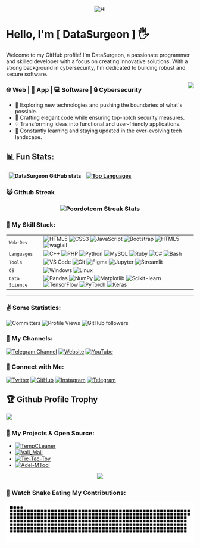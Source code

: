 <p align="center">
  <img src="https://emojis.slackmojis.com/emojis/images/1588866973/8934/hellokittydance.gif?1588866973" alt="Hi" width="42" />
</p>

# Hello, I'm [ DataSurgeon ] :raised_hand_with_fingers_splayed:

Welcome to my GitHub profile! I'm DataSurgeon, a passionate programmer and skilled developer with a focus on creating innovative solutions. With a strong background in cybersecurity, I'm dedicated to building robust and secure software.

<img align="right" height="150" src="https://i.imgflip.com/65efzo.gif"  />

### 🌐 Web | 📱 App | 💻 Software | 🔒 Cybersecurity
- 🔭 Exploring new technologies and pushing the boundaries of what's possible.
- 🧠 Crafting elegant code while ensuring top-notch security measures.
- 💡 Transforming ideas into functional and user-friendly applications.
- 🌟 Constantly learning and staying updated in the ever-evolving tech landscape.


## 📊 Fun Stats:
| ![DataSurgeon GitHub stats](https://github-readme-stats.vercel.app/api?username=Poordotcom&hide_title=false&hide_rank=false&show_icons=true&include_all_commits=true&count_private=true&disable_animations=false&theme=dark&locale=en&hide_border=true&custom_title=My%20Stats&bg_color=00000000) | [![Top Languages](https://github-readme-stats.vercel.app/api/top-langs?username=Poordotcom&locale=en&hide_title=true&layout=compact&card_width=400&langs_count=5&theme=dark&hide_border=true&bg_color=00000000)](https://github.com/Poordotcom)  |
|---|---|

### 😺 Github Streak 
<h3 align="center">
  <img align="center" src="https://streak-stats.demolab.com?user=Poordotcom&locale=en&mode=daily&theme=dark&hide_border=false&border_radius=5&&bg_color=00000000" alt="Poordotcom Streak Stats"/>
</h3>

### 🍁 My Skill Stack:
|               |           |
|       ---     |    ---    |
| `Web-Dev`     | ![HTML5](https://img.shields.io/badge/-HTML5-CC2400?style=for-the-badge&logo=html5&logoColor=white) ![CSS3](https://img.shields.io/badge/-CSS3-E24800?style=for-the-badge&logo=css3) ![JavaScript](https://img.shields.io/badge/-JavaScript-FE7601?style=for-the-badge&logo=javascript) ![Bootstrap](https://img.shields.io/badge/bootstrap-FE9A00?style=for-the-badge&logo=bootstrap&logoColor=white) ![HTML5](https://img.shields.io/badge/django-092E20?style=for-the-badge&logo=django&logoColor=white) ![wagtail](https://img.shields.io/badge/wagtail-FFB83F?style=for-the-badge&logo=wagtail&logoColor=white)|
| `Languages`   | ![C++](https://img.shields.io/badge/-C++-034D9A?style=for-the-badge&logo=c%2B%2B) ![PHP](https://img.shields.io/badge/php-777BB4?style=for-the-badge&logo=php&logoColor=white) ![Python](https://img.shields.io/badge/-Python-1F65AC?style=for-the-badge&logo=Python&logoColor=white) ![MySQL](https://img.shields.io/badge/-MySQL-307BBD?style=for-the-badge&logo=mysql&logoColor=white) ![Ruby](https://img.shields.io/badge/ruby-CC342D?style=for-the-badge&logo=ruby&logoColor=white) ![C#](https://img.shields.io/badge/c%23-239120?style=for-the-badge&logo=c-sharp&logoColor=white) ![Bash](https://img.shields.io/badge/-Bash-4EAA25?style=for-the-badge&logo=gnu-bash&logoColor=white)|
| `Tools`       | ![VS Code](https://img.shields.io/badge/Visual_Studio_Code-5D1A60?style=for-the-badge&logo=visual%20studio%20code&logoColor=white) ![Git](https://img.shields.io/badge/Git-682181?style=for-the-badge&logo=git&logoColor=white) ![Figma](https://img.shields.io/badge/figma-%23F24E1E.svg?style=for-the-badge&logo=figma&logoColor=white) ![Jupyter](https://img.shields.io/badge/Jupyter-F37626?style=for-the-badge&logo=Jupyter&logoColor=white) ![Streamlit](https://img.shields.io/badge/Streamlit-FF4B4B?style=for-the-badge&logo=streamlit&logoColor=white)|
| `OS`       | ![Windows](https://img.shields.io/badge/Windows-0078D6?style=for-the-badge&logo=windows&logoColor=white) ![Linux](https://img.shields.io/badge/Linux-FCC624?style=for-the-badge&logo=linux&logoColor=black)|
| `Data Science` | ![Pandas](https://img.shields.io/badge/Pandas-150458?style=for-the-badge&logo=pandas&logoColor=white) ![NumPy](https://img.shields.io/badge/Numpy-013243?style=for-the-badge&logo=numpy&logoColor=white) ![Matplotlib](https://img.shields.io/badge/Matplotlib-013243?style=for-the-badge&logo=matplotlib&logoColor=white) ![Scikit-learn](https://img.shields.io/badge/Scikitlearn-F7931E?style=for-the-badge&logo=scikit-learn&logoColor=white) ![TensorFlow](https://img.shields.io/badge/TensorFlow-FF6F00?style=for-the-badge&logo=TensorFlow&logoColor=white) ![PyTorch](https://img.shields.io/badge/PyTorch-EE4C2C?style=for-the-badge&logo=PyTorch&logoColor=white) ![Keras](https://img.shields.io/badge/Keras-D00000?style=for-the-badge&logo=Keras&logoColor=white)|

___  

### ✌️ Some Statistics:
![Committers](https://user-badge.committers.top/yemen/Poordotcom.svg)
![Profile Views](https://komarev.com/ghpvc/?username=Poordotcom&color=blue&style=flat-square)
![GitHub followers](https://img.shields.io/github/followers/Poordotcom?style=social)

### 🙌 My Channels:
[![Telegram Channel](https://img.shields.io/badge/Telegram-2CA5E0?style=for-the-badge&logo=telegram&logoColor=white)](https://t.me/LinuxArabe)
[![Website](https://img.shields.io/badge/Website-4285F4?style=for-the-badge&logo=google-chrome&logoColor=white)](http://www.cyber1101.com)
[![YouTube](https://img.shields.io/badge/YouTube-FF0000?style=for-the-badge&logo=youtube&logoColor=white)](https://www.youtube.com/c/DrDataYE)

### 🤝 Connect with Me:
[![Twitter](https://img.shields.io/badge/Twitter-1DA1F2?style=for-the-badge&logo=twitter&logoColor=white)](https://twitter.com/DrDataYE)
[![GitHub](https://img.shields.io/badge/GitHub-100000?style=for-the-badge&logo=github&logoColor=white)](https://github.com/Poordotcom)
[![Instagram](https://img.shields.io/badge/Instagram-E4405F?style=for-the-badge&logo=instagram&logoColor=white)](https://www.instagram.com/DrDataYE)
[![Telegram](https://img.shields.io/badge/Telegram-2CA5E0?style=for-the-badge&logo=telegram&logoColor=white)](https://t.me/DrDataYE)

<h2>🏆 Github Profile Trophy</h2>
<a href="https://github.com/ryo-ma/github-profile-trophy">
  <img height="180" src="https://github-profile-trophy.vercel.app/?username=Poordotcom&column=8&theme=algolia&no-frame=true"/>
</a>

### 📂 My Projects & Open Source:

- [![TempCLeaner](https://github-readme-stats.vercel.app/api/pin/?username=Poordotcom&repo=TempCLeaner&theme=dark&hide_border=true&bg_color=00000000)](https://github.com/Poordotcom/TempCLeaner)
- [![Vali_Mail](https://github-readme-stats.vercel.app/api/pin/?username=Poordotcom&repo=Vali_Mail&theme=dark&hide_border=true&bg_color=00000000)](https://github.com/Poordotcom/Vali_Mail)
- [![Tic-Tac-Toy](https://github-readme-stats.vercel.app/api/pin/?username=Poordotcom&repo=Tic-Tac-Toy&theme=dark&hide_border=true&bg_color=00000000)](https://github.com/Poordotcom/Tic-Tac-Toy)
- [![Adel-MTool](https://github-readme-stats.vercel.app/api/pin/?username=Poordotcom&repo=Adel-MTool&theme=dark&hide_border=true&bg_color=00000000)](https://github.com/Poordotcom/Adel-MTool)

<div align="center">
  <img src="https://profile-counter.glitch.me/Poordotcom/count.svg?"  />
</div>

### 🐍 Watch Snake Eating My Contributions:
![snake svg](https://github.com/shadowYEM/shadowYEM/blob/e8128c67d6f1dc57c5e98bfcc1d894a9d10d1129/github-user-contribution.svg)
